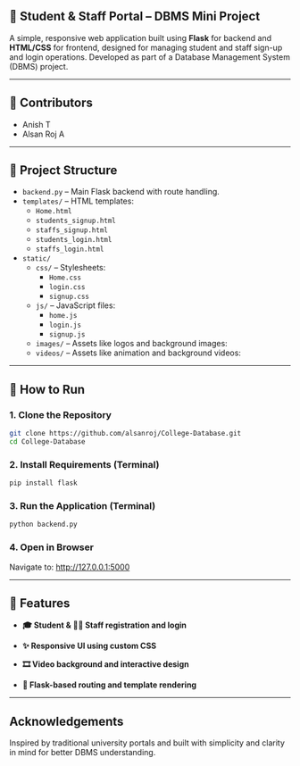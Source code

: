 ## 🏫 Student & Staff Portal – DBMS Mini Project

A simple, responsive web application built using **Flask** for backend and **HTML/CSS** for frontend, designed for managing student and staff sign-up and login operations. Developed as part of a Database Management System (DBMS) project.

---

## 👥 Contributors

- Anish T
- Alsan Roj A

---

## 📂 Project Structure

- `backend.py` – Main Flask backend with route handling.
- `templates/` – HTML templates:
  - `Home.html`
  - `students_signup.html`
  - `staffs_signup.html`
  - `students_login.html`
  - `staffs_login.html`
- `static/`
  - `css/` – Stylesheets:
    - `Home.css`
    - `login.css`
    - `signup.css`
  - `js/` – JavaScript files:
    - `home.js`
    - `login.js`
    - `signup.js`
  - `images/` – Assets like logos and background images:
  - `videos/` – Assets like animation and background videos:

---

## 🚀 How to Run

### 1. Clone the Repository
 
```bash
git clone https://github.com/alsanroj/College-Database.git
cd College-Database
```

### 2. Install Requirements (Terminal)

```bash
pip install flask
```

### 3. Run the Application (Terminal)

```bash
python backend.py
```

### 4. Open in Browser
Navigate to: http://127.0.0.1:5000

---

## 🔧 Features

- **🎓 Student & 🧑‍🏫 Staff registration and login**

- **✨ Responsive UI using custom CSS**

- **🎞️ Video background and interactive design**

- **📁 Flask-based routing and template rendering**

---

## Acknowledgements

Inspired by traditional university portals and built with simplicity and clarity in mind for better DBMS understanding.
